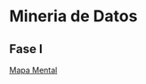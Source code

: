 # Mineria de Datos

## Fase I
[Mapa Mental](https://github.com/ricardo-botello11/Mineria-de-Datos/blob/main/MapaMental_1_1847012.pdf)
